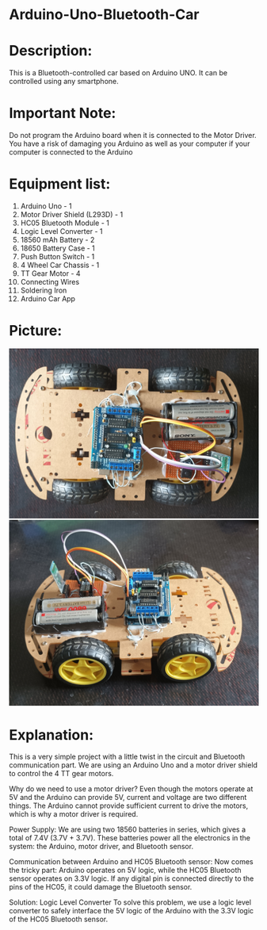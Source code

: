 # Arduino-Uno-Bluetooth-Car

# Description:

This is a Bluetooth-controlled car based on Arduino UNO. It can be controlled using any smartphone.

# Important Note:

Do not program the Arduino board when it is connected to the Motor Driver. You have a risk of damaging you Arduino as well as your computer if your computer is connected to the Arduino

# Equipment list:

1. Arduino Uno - 1
2. Motor Driver Shield (L293D) - 1
3. HC05 Bluetooth Module - 1
4. Logic Level Converter - 1
5. 18560 mAh Battery - 2
6. 18650 Battery Case - 1
7. Push Button Switch - 1
8. 4 Wheel Car Chassis - 1
9. TT Gear Motor - 4
10. Connecting Wires 
11. Soldering Iron 
12. Arduino Car App 

# Picture:

![Image Alt](https://github.com/botfusion/Arduino-Uno-Bluetooth-Car/blob/6794c1474d2c0675521fa1669cbc279fcc5fd4f1/Top%20view.jpg)  ![Image Alt](https://github.com/botfusion/Arduino-Uno-Bluetooth-Car/blob/6794c1474d2c0675521fa1669cbc279fcc5fd4f1/Front%20View.jpg)

# Explanation:

This is a very simple project with a little twist in the circuit and Bluetooth communication part. We are using an Arduino Uno and a motor driver shield to control the 4 TT gear motors.

Why do we need to use a motor driver?
Even though the motors operate at 5V and the Arduino can provide 5V, current and voltage are two different things. The Arduino cannot provide sufficient current to drive the motors, which is why a motor driver is required.

Power Supply:
We are using two 18560 batteries in series, which gives a total of 7.4V (3.7V + 3.7V). These batteries power all the electronics in the system: the Arduino, motor driver, and Bluetooth sensor.

Communication between Arduino and HC05 Bluetooth sensor:
Now comes the tricky part: Arduino operates on 5V logic, while the HC05 Bluetooth sensor operates on 3.3V logic. If any digital pin is connected directly to the pins of the HC05, it could damage the Bluetooth sensor.

Solution: Logic Level Converter
To solve this problem, we use a logic level converter to safely interface the 5V logic of the Arduino with the 3.3V logic of the HC05 Bluetooth sensor.
